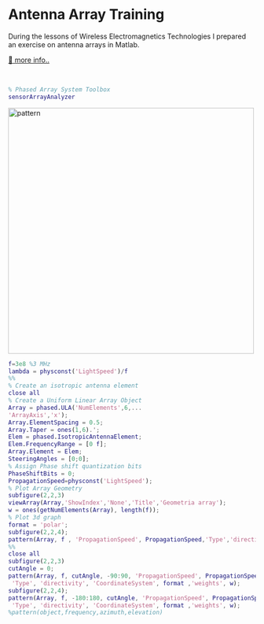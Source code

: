# Antenna Array Training

During the lessons of Wireless Electromagnetics Technologies I prepared an exercise on antenna arrays in Matlab.

[📡 more info..](https://alessandromastrofini.it/array-esercitazione-matlab)

<br>

```matlab
% Phased Array System Toolbox
sensorArrayAnalyzer
```

<img src="https://alessandromastrofini.it/wp-content/uploads/2021/11/Senza-nome-2-1536x1155.png" alt="pattern" style="width:500px;"/>
 
```matlab
f=3e8 %3 MHz
lambda = physconst('LightSpeed')/f
%%
% Create an isotropic antenna element
close all
% Create a Uniform Linear Array Object
Array = phased.ULA('NumElements',6,...
'ArrayAxis','x');
Array.ElementSpacing = 0.5;
Array.Taper = ones(1,6).';
Elem = phased.IsotropicAntennaElement;
Elem.FrequencyRange = [0 f];
Array.Element = Elem;
SteeringAngles = [0;0];
% Assign Phase shift quantization bits
PhaseShiftBits = 0;
PropagationSpeed=physconst('LightSpeed');
% Plot Array Geometry
subfigure(2,2,3)
viewArray(Array,'ShowIndex','None','Title','Geometria array');
w = ones(getNumElements(Array), length(f));
% Plot 3d graph
format = 'polar';
subfigure(2,2,4);
pattern(Array, f , 'PropagationSpeed', PropagationSpeed,'Type','directivity', 'CoordinateSystem', format,'weights', w(:,1));
%%
close all
subfigure(2,2,3)
cutAngle = 0;
pattern(Array, f, cutAngle, -90:90, 'PropagationSpeed', PropagationSpeed,...
 'Type', 'directivity', 'CoordinateSystem', format ,'weights', w);
subfigure(2,2,4);
pattern(Array, f, -180:180, cutAngle, 'PropagationSpeed', PropagationSpeed,...
 'Type', 'directivity', 'CoordinateSystem', format ,'weights', w);
%pattern(object,frequency,azimuth,elevation)
```
